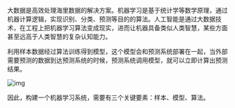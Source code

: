 大数据是高效处理海里数据的解决方案。机器学习是基于统计学等数学原理，通过机器计算逻辑，实现识别、分类、预测等目的的算法。人工智能是通过大数据技术，在工程上把机器学习算法变成现实，进而让机器具备类似人类智慧，某些方面甚至远高于人类智慧的复杂认知能力。



利用样本数据经过算法训练得到模型，这个模型会和预测系统部署在一起，当外部需要预测的数据到达预测系统的时候，预测系统调用模型，就可以立即计算出预测结果。

![img](https://static001.geekbang.org/resource/image/3e/90/3e00f3a124580a21b7cbccf8afcaed90.png?wh=1116*446)

因此，构建一个机器学习系统，需要有三个关键要素：样本、模型、算法。